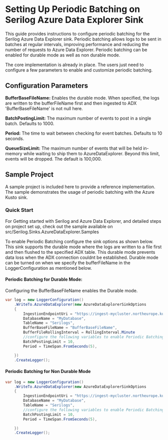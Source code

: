 # Setting Up Periodic Batching on Serilog Azure Data Explorer Sink

This guide provides instructions to configure periodic batching for the Serilog Azure Data Explorer sink. Periodic batching allows logs to be sent in batches at regular intervals, improving performance and reducing the number of requests to Azure Data Explorer. Periodic batching can be enabled for durable mode as well as non durable mode.

The core implementation is already in place. The users just need to configure a few parameters to enable and customize periodic batching.

## Configuration Parameters

**BufferBaseFileName:** Enables the durable mode. When specified, the logs are written to the bufferFileName first and then ingested to ADX
'BufferBaseFileName' is not null here.

**BatchPostingLimit:** The maximum number of events to post in a single batch. Defaults to 1000.

**Period:** The time to wait between checking for event batches. Defaults to 10 seconds.

**QueueSizeLimit:** The maximum number of events that will be held in-memory while waiting to ship them to AzureDataExplorer. Beyond this limit, events will be dropped. The default is 100,000.

## Sample Project
A sample project is included here to provide a reference implementation. The sample demonstrates the usage of periodic batching with the Azure Kusto sink. 

### Quick Start 
For Getting started with Serilog and Azure Data Explorer, and detailed steps on project set up, check out the sample available on src/Serilog.Sinks.AzureDataExplorer.Samples 

To enable Periodic Batching configure the sink options as shown below. 
This sink supports the durable mode where the logs are written to a file first and then flushed to the specified ADX table. This durable mode prevents data loss when the ADX connection couldnt be established. Durable mode can be turned on when we specify the bufferFileName in the LoggerConfiguration as mentioned below.


#### Periodic Batching for Durable Mode: 
Configuring the BufferBaseFileName enables the Durable mode.

```csharp
var log = new LoggerConfiguration()
    .WriteTo.AzureDataExplorer(new AzureDataExplorerSinkOptions
    {
        IngestionEndpointUri = "https://ingest-mycluster.northeurope.kusto.windows.net",
        DatabaseName = "MyDatabase",
        TableName = "Serilogs",
        BufferBaseFileName = "BufferBaseFileName",
        BufferFileRollingInterval = RollingInterval.Minute
        //configure the following variables to enable Periodic Batching
        BatchPostingLimit = 10, 
        Period = TimeSpan.FromSeconds(5),

    })
    .CreateLogger();
```

#### Periodic Batching for Non Durable Mode

```csharp
var log = new LoggerConfiguration()
    .WriteTo.AzureDataExplorer(new AzureDataExplorerSinkOptions
    {
        IngestionEndpointUri = "https://ingest-mycluster.northeurope.kusto.windows.net",
        DatabaseName = "MyDatabase",
        TableName = "Serilogs",
        //configure the following variables to enable Periodic Batching
        BatchPostingLimit = 10, 
        Period = TimeSpan.FromSeconds(5),

    })
    .CreateLogger();
```
